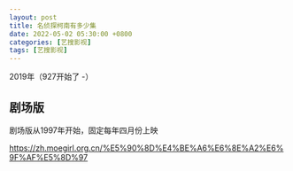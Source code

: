 ```yaml
---
layout: post
title: 名侦探柯南有多少集
date: 2022-05-02 05:30:00 +0800
categories: [艺搜影视]
tags: [艺搜影视]
---
```

2019年（927开始了 -）

## 剧场版
剧场版从1997年开始，固定每年四月份上映

https://zh.moegirl.org.cn/%E5%90%8D%E4%BE%A6%E6%8E%A2%E6%9F%AF%E5%8D%97